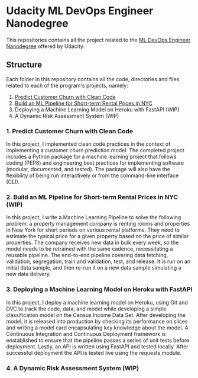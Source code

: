 # Udacity ML DevOps Engineer Nanodegree

This repositories contains all the project related to the [ML DevOps Engineer Nanodegree](https://www.udacity.com/course/machine-learning-dev-ops-engineer-nanodegree--nd0821) offered by Udacity.

## Structure 

Each folder in this repository contains all the code, directories and files related to each of the program's projects, namely:
1. [Predict Customer Churn with Clean Code](https://github.com/Phyruz/udacity-mldevops/tree/main/predict_churn_with_clean_code)
2. [Build an ML Pipeline for Short-term Rental Prices in NYC](https://github.com/Phyruz/udacity-mldevops/tree/main/build_an_ml_pipeline_for_short_term_rental_prices_in_nyc)
3. Deploying a Machine Learning Model on Heroku with FastAPI (WIP)
4. A Dynamic Risk Assessment System (WIP)

### 1. Predict Customer Churn with Clean Code

In this project, I implemented clean code practices in the context of implementing a customer churn prediction model. The completed project includes a Python package for a machine learning project that follows coding (PEP8) and engineering best practices for implementing software (modular, documented, and tested). The package will also have the flexibility of being run interactively or from the command-line interface (CLI).

### 2. Build an ML Pipeline for Short-term Rental Prices in NYC (WIP)
In this project, I write a Machine Learning Pipeline to solve the following problem: a property management company is renting rooms and properties in New York for short periods on various rental platforms. They need to estimate the typical price for a given property based on the price of similar properties. The company receives new data in bulk every week, so the model needs to be retrained with the same cadence, necessitating a reusable pipeline. The end-to-end pipeline covering data fetching, validation, segregation, train and validation, test, and release. It is run on an initial data sample, and then re-run it on a new data sample simulating a new data delivery.

### 3. Deploying a Machine Learning Model on Heroku with FastAPI
In this project, I deploy a machine learning model on Heroku, using Git and DVC to track the code, data, and model while developing a simple classification model on the Census Income Data Set. After developing the model, it is released into production by checking its performance on slices and writing a model card encapsulating key knowledge about the model. A Continuous Integration and Continuous Deployment framework is enstablished to ensure that the pipeline passes a series of unit tests before deployment. Lastly, an API is written using FastAPI and tested locally. After successful deployment the API is tested live using the requests module.

### 4. A Dynamic Risk Assessment System (WIP)

